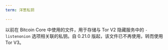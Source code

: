 ```yaml
---
term: 洋葱私钥

---
```

以前在 Bitcoin Core 中使用的文件，用于存储与 Tor V2 隐藏服务中的 `-listenonion` 选项相关联的私钥。自 0.21.0 版起，该文件已不再使用，转而使用 Tor V3。